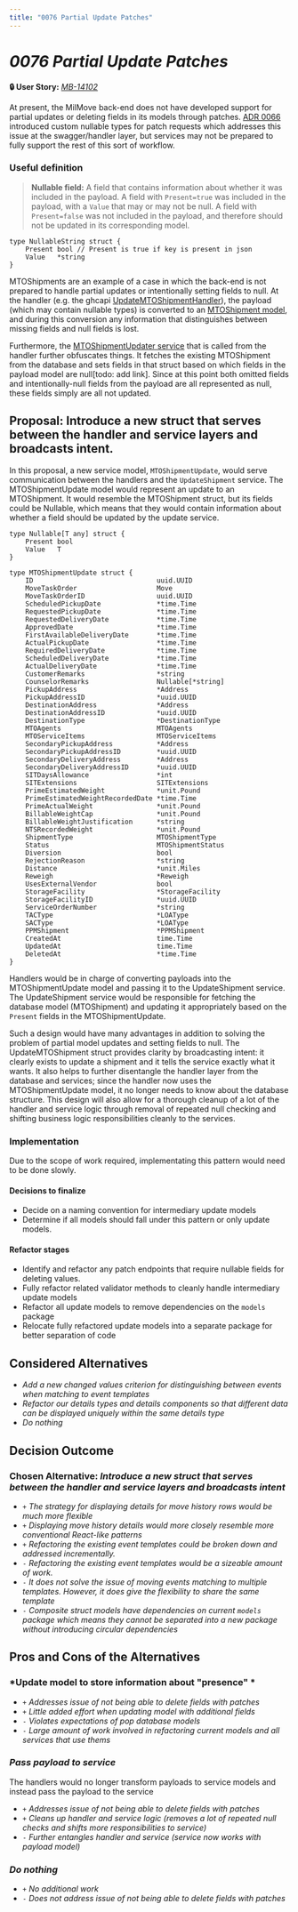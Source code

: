 ```yaml
---
title: "0076 Partial Update Patches"
---
```


# *0076 Partial Update Patches*

**🔒 User Story:** *[MB-14102](https://dp3.atlassian.net/browse/MB-14102)*

At present, the MilMove back-end does not have developed support for partial updates or deleting fields in its models through patches. [ADR 0066](docs/adrs/0066-use-custom-nullable-types-for-patch-requests.md) introduced custom nullable types for patch requests which addresses this issue at the swagger/handler layer, but services may not be prepared to fully support the rest of this sort of workflow.

### Useful definition
> **Nullable field:** A field that contains information about whether it was included in the payload. A field with `Present=true` was included in the payload, with a `Value` that may or may not be null. A field with `Present=false` was not included in the payload, and therefore should not be updated in its corresponding model.

```
type NullableString struct {
	Present bool // Present is true if key is present in json
	Value   *string
}
```

MTOShipments are an example of a case in which the back-end is not prepared to handle partial updates or intentionally setting fields to null. At the handler (e.g. the ghcapi [UpdateMTOShipmentHandler](https://github.com/transcom/mymove/blob/de9148371427ba348e94439b4acb766f05013797/pkg/handlers/ghcapi/mto_shipment.go#L284)), the payload (which may contain nullable types) is converted to an [MTOShipment model](https://github.com/transcom/mymove/blob/de9148371427ba348e94439b4acb766f05013797/pkg/handlers/ghcapi/internal/payloads/payload_to_model.go#L309), and during this conversion any information that distinguishes between missing fields and null fields is lost.

Furthermore, the [MTOShipmentUpdater service](https://github.com/transcom/mymove/blob/de9148371427ba348e94439b4acb766f05013797/pkg/services/mto_shipment/mto_shipment_updater.go) that is called from the handler further obfuscates things. It fetches the existing MTOShipment from the database and sets fields in that struct based on which fields in the payload model are null[todo: add link]. Since at this point both omitted fields and intentionally-null fields from the payload are all represented as null, these fields simply are all not updated.


## Proposal: Introduce a new struct that serves between the handler and service layers and broadcasts intent.

In this proposal, a new service model, `MTOShipmentUpdate`, would serve communication between the handlers and the `UpdateShipment` service. 
The MTOShipmentUpdate model would represent an update to an MTOShipment. It would resemble the MTOShipment struct, but its fields could be Nullable, which means that they would contain information about whether a field should be updated by the update service.

```
type Nullable[T any] struct {
	Present bool
	Value   T
}
```

```
type MTOShipmentUpdate struct {
	ID                               uuid.UUID
	MoveTaskOrder                    Move
	MoveTaskOrderID                  uuid.UUID
	ScheduledPickupDate              *time.Time
	RequestedPickupDate              *time.Time
	RequestedDeliveryDate            *time.Time
	ApprovedDate                     *time.Time
	FirstAvailableDeliveryDate       *time.Time
	ActualPickupDate                 *time.Time
	RequiredDeliveryDate             *time.Time
	ScheduledDeliveryDate            *time.Time
	ActualDeliveryDate               *time.Time
	CustomerRemarks                  *string
	CounselorRemarks                 Nullable[*string]
	PickupAddress                    *Address
	PickupAddressID                  *uuid.UUID
	DestinationAddress               *Address
	DestinationAddressID             *uuid.UUID
	DestinationType                  *DestinationType
	MTOAgents                        MTOAgents
	MTOServiceItems                  MTOServiceItems
	SecondaryPickupAddress           *Address
	SecondaryPickupAddressID         *uuid.UUID
	SecondaryDeliveryAddress         *Address
	SecondaryDeliveryAddressID       *uuid.UUID
	SITDaysAllowance                 *int
	SITExtensions                    SITExtensions
	PrimeEstimatedWeight             *unit.Pound
	PrimeEstimatedWeightRecordedDate *time.Time
	PrimeActualWeight                *unit.Pound
	BillableWeightCap                *unit.Pound
	BillableWeightJustification      *string
	NTSRecordedWeight                *unit.Pound
	ShipmentType                     MTOShipmentType
	Status                           MTOShipmentStatus
	Diversion                        bool
	RejectionReason                  *string
	Distance                         *unit.Miles
	Reweigh                          *Reweigh
	UsesExternalVendor               bool
	StorageFacility                  *StorageFacility
	StorageFacilityID                *uuid.UUID
	ServiceOrderNumber               *string
	TACType                          *LOAType
	SACType                          *LOAType
	PPMShipment                      *PPMShipment
	CreatedAt                        time.Time
	UpdatedAt                        time.Time
	DeletedAt                        *time.Time
}
```

Handlers would be in charge of converting payloads into the MTOShipmentUpdate model and passing it to the UpdateShipment service. The UpdateShipment service would be responsible for fetching the database model (MTOShipment) and updating it appropriately based on the `Present` fields in the MTOShipmentUpdate.

Such a design would have many advantages in addition to solving the problem of partial model updates and setting fields to null. The UpdateMTOShipment struct provides clarity by broadcasting intent: it clearly exists to update a shipment and it tells the service exactly what it wants. It also helps to further disentangle the handler layer from the database and services; since the handler now uses the MTOShipmentUpdate model, it no longer needs to know about the database structure. This design will also allow for a thorough cleanup of a lot of the handler and service logic through removal of repeated null checking and shifting business logic responsibilities cleanly to the services.

### Implementation

Due to the scope of work required, implementating this pattern would need to be done slowly.

#### Decisions to finalize
* Decide on a naming convention for intermediary update models
* Determine if all models should fall under this pattern or only update models.

#### Refactor stages
* Identify and refactor any patch endpoints that require nullable fields for deleting values.
* Fully refactor related validator methods to cleanly handle intermediary update models
* Refactor all update models to remove dependencies on the `models` package
* Relocate fully refactored update models into a separate package for better separation of code


## Considered Alternatives
* *Add a new changed values criterion for distinguishing between events when matching to event templates*
* *Refactor our details types and details components so that different data can be displayed uniquely within the same details type*
* *Do nothing*

## Decision Outcome

### Chosen Alternative: *Introduce a new struct that serves between the handler and service layers and broadcasts intent*

* `+` *The strategy for displaying details for move history rows would be much more flexible*
* `+` *Displaying move history details would more closely resemble more conventional React-like patterns*
* `+` *Refactoring the existing event templates could be broken down and addressed incrementally.*
* `-` *Refactoring the existing event templates would be a sizeable amount of work.*
* `-` *It does not solve the issue of moving events matching to multiple templates. However, it does give the flexibility to share the same template*
* `-` *Composite struct models have dependencies on current `models` package which means they cannot be separated into a new package without introducing circular dependencies*

## Pros and Cons of the Alternatives

### *Update model to store information about "presence" *
* `+` *Addresses issue of not being able to delete fields with patches*
* `+` *Little added effort when updating model with additional fields*
* `-` *Violates expectations of pop database models*
* `-` *Large amount of work involved in refactoring current models and all services that use thems*

### *Pass payload to service*
The handlers would no longer transform payloads to service models and instead pass the payload to the service
* `+` *Addresses issue of not being able to delete fields with patches*
* `+` *Cleans up handler and service logic (removes a lot of repeated null checks and shifts more responsibilities to service)*
* `-` *Further entangles handler and service (service now works with payload model)*

### *Do nothing*

* `+` *No additional work*
* `-` *Does not address issue of not being able to delete fields with patches*